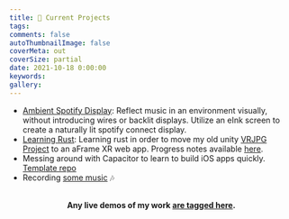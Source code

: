 ```yaml
---
title: 📌 Current Projects
tags:
comments: false
autoThumbnailImage: false
coverMeta: out
coverSize: partial
date: 2021-10-18 0:00:00
keywords:
gallery:
---
```


<!-- Update your github bmitchinson.readme as well -->
<!-- Update the date of this post -->

- [Ambient Spotify Display](https://bmitchinson.notion.site/Spotify-eInk-Display-Mk-1-5aa0f701b9d44fffa9ee8bb42521bad6): Reflect music in an environment visually, without introducing wires or backlit displays. Utilize an eInk screen to create a naturally lit spotify connect display.
- [Learning Rust](https://github.com/bmitchinson/learning-rust): Learning rust in order to move my old unity [VRJPG Project](https://github.com/bmitchinson/vr-jpg-viewer) to an aFrame XR web app. Progress notes available [here](https://www.notion.so/bmitchinson/JPGVR-Viewer-5136ef4d51744e73936bb9b1b549b246).
- Messing around with Capacitor to learn to build iOS apps quickly. [Template repo](https://github.com/bmitchinson/ios-haptics-test-react)
- Recording [some music](https://soundcloud.com/115bwm/three-color-challenge/s-JsBhgFRypNZ?si=6d8bcaeff23246a28d2d1e97493ecceb) 🎶
</br></br>
<p align='center'><b>Any live demos of my work <a href="/tags/live">are tagged here</a>.<b></p>
